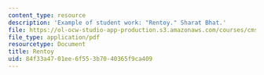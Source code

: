 ```yaml
---
content_type: resource
description: 'Example of student work: "Rentoy." Sharat Bhat.'
file: https://ol-ocw-studio-app-production.s3.amazonaws.com/courses/cms-608-game-design-spring-2008/84f33a4701ee6f553b7040365f9ca409_bhat1.pdf
file_type: application/pdf
resourcetype: Document
title: Rentoy
uid: 84f33a47-01ee-6f55-3b70-40365f9ca409
---
```

